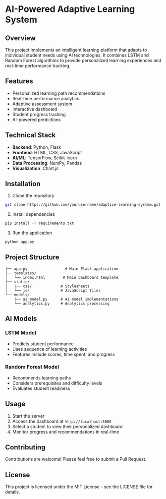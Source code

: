 # AI-Powered Adaptive Learning System

## Overview
This project implements an intelligent learning platform that adapts to individual student needs using AI technologies. It combines LSTM and Random Forest algorithms to provide personalized learning experiences and real-time performance tracking.

## Features
- Personalized learning path recommendations
- Real-time performance analytics
- Adaptive assessment system
- Interactive dashboard
- Student progress tracking
- AI-powered predictions

## Technical Stack
- **Backend**: Python, Flask
- **Frontend**: HTML, CSS, JavaScript
- **AI/ML**: TensorFlow, Scikit-learn
- **Data Processing**: NumPy, Pandas
- **Visualization**: Chart.js

## Installation

1. Clone the repository
```bash
git clone https://github.com/yourusername/adaptive-learning-system.git
```

2. Install dependencies
```bash
pip install -r requirements.txt
```

3. Run the application
```bash
python app.py
```

## Project Structure
```
├── app.py                 # Main Flask application
├── templates/
│   └── index.html        # Main dashboard template
├── static/
│   ├── css/             # Stylesheets
│   └── js/              # JavaScript files
└── models/
    ├── ai_model.py      # AI model implementations
    └── analytics.py     # Analytics processing
```

## AI Models

### LSTM Model
- Predicts student performance
- Uses sequence of learning activities
- Features include scores, time spent, and progress

### Random Forest Model
- Recommends learning paths
- Considers prerequisites and difficulty levels
- Evaluates student readiness

## Usage

1. Start the server
2. Access the dashboard at `http://localhost:5000`
3. Select a student to view their personalized dashboard
4. Monitor progress and recommendations in real-time

## Contributing
Contributions are welcome! Please feel free to submit a Pull Request.

## License
This project is licensed under the MIT License - see the LICENSE file for details.
